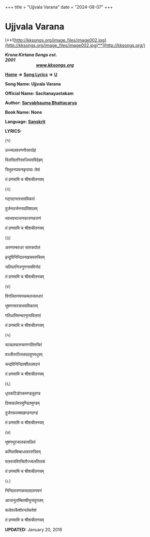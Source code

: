 +++
title = "Ujjvala Varana"
date = "2024-08-07"
+++

# Ujjvala Varana
[**![http://kksongs.org/image_files/image002.jpg](http://kksongs.org/image_files/image002.jpg)**](http://kksongs.org/)

**_Krsna Kirtana Songs est. 2001_**                                                                                                                                                 **_www.kksongs.org_**

**[Home](http://kksongs.org/)** **⇒** **[Song Lyrics](http://kksongs.org/lyrics.html)** **⇒** **[U](http://kksongs.org/songs/song_u.html)**

**Song Name: Ujjvala Varana**

**Official Name: Sacitanayastakam**

**Author:** [**Sarvabhauma Bhattacarya**](http://kksongs.org/authors/list/sarvabhauma.html)

**Book Name: None**

**Language:** [**Sanskrit**](http://kksongs.org/language/list/sanskrit.html)

**LYRICS:**

(१)

उज्ज्वलवरणगौरवरदेहं

विलसितनिरवधिभावविदेहम्

त्रिभुवनपावनकृपायाः लेशं

तं प्रणमामि च श्रीशचीतनयम्

(२)

गद्गदान्तरभावविकारं

दुर्जनतर्जननादविशालम्

भवभयभञ्जनकारणकरुणं

तं प्रणमामि च श्रीशचीतनयम्

(३)

अरुणाम्बरधर चारुकपोलं

इन्दुविनिन्दितनखचयरुचिरम्

जल्पितनिजगुणनामविनोदं

तं प्रणमामि च श्रीशचीतनयम्

(४)

विगलितनयनकमलजलधारं

भूषणनवरसभावविकारम्

गतिअतिमन्थरनृत्यविलासं

तं प्रणमामि च श्रीशचीतनयम्

(५)

चञ्चलचारुचरणगतिरुचिरं

मञ्जीररञ्जितपदयुगमधुरम्

चन्द्रविनिन्दितशीतलवदनं

तं प्रणमामि च श्रीशचीतनयम्

(६)

धृतकटिडोरकमण्डलुदण्ड

दिव्यकलेवरमुण्डितमुण्डम्

दुर्जनकल्मषखण्डनदण्डं

तं प्रणमामि च श्रीशचीतनयम्

(७)

भूषणभूरजालकावलितं

कम्पितबिम्बाधरवररुचिरम्

मलयजविरचितौज्ज्वलतिलकं

तं प्रणमामि च श्रीशचीतनयम्

(८)

निन्दितारुणकमलदलनयनं

आजानुलम्बितश्रीभुजयुगलम्

कलेवरकैशोरनर्तकवेशं

तं प्रणमामि च श्रीशचीतनयम्

**UPDATED:** January 20, 2016